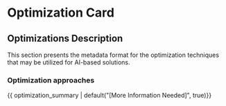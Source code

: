
# Optimization Card 

## Optimizations Description

This section presents the metadata format for the optimization techniques that may be utilized for AI-based solutions.

### Optimization approaches

{{ optimization_summary | default("[More Information Needed]", true)}}

